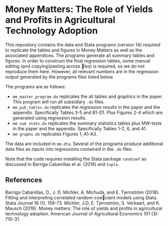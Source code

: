 # Money Matters: The Role of Yields and Profits in Agricultural Technology Adoption

This repository contains the data and Stata programs (version 14) required to replicate the tables and figures in Money Matters as well as the associated appendices. The programs generate all summary tables and figures. In order to construct the final regression tables, some manual editing (and copying/pasting across les) is required, so we do not reproduce them here. However, all relevant numbers are in the regression output generated by the programs files listed below.

The programs are as follows:
- `mm_master_program.do` replicates the all tables and graphics in the paper. This program will run all subsidiary `.do` files.
- `mm_pub_tables.do` replicates the regression results in the paper and the appendix. Specifically Tables 3-5 and B1-D1. Plus Figures 2-4 which are generated using regression results.
- `mm sum stats.do` replicates the summary statistics tables plus MW-tests in the paper and the appendix. Specifically Tables 1-2, 6, and A1.
- `mm graphs.do` replicates Figures 1, A1-A3.

The data are included in `mm.dta`. Several of the programs produce additional data files as inputs into regressions contained in the `.do` files.

Note that the code requires installing the Stata package `randcoef` as discussed in Barriga Cabanillas et al. (2018) and `tuple`.

## References
Barriga Cabanillas, O., J. D. Michler, A. Michuda, and E. Tjernström (2018). Fitting and interpreting correlated random-coecient models using Stata. Stata Journal 18 (1), 159-73.
Michler, J.D, E. Tjernström, S. Verkaart, and K. Mausch (2019). Money matters: The role of yields and profits in agricultural technology adoption. American Journal of Agricultural Economics 101 (3): 710-31.

